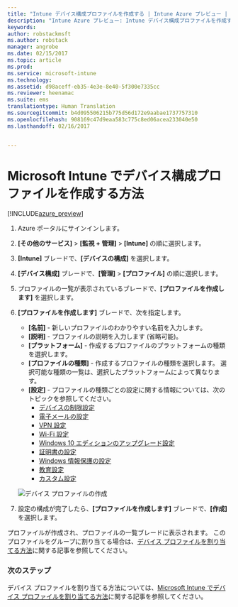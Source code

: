 ```yaml
---
title: "Intune デバイス構成プロファイルを作成する | Intune Azure プレビュー | Microsoft Docs"
description: "Intune Azure プレビュー: Intune デバイス構成プロファイルを作成する方法について説明します。"
keywords: 
author: robstackmsft
ms.author: robstack
manager: angrobe
ms.date: 02/15/2017
ms.topic: article
ms.prod: 
ms.service: microsoft-intune
ms.technology: 
ms.assetid: d98aceff-eb35-4e3e-8e40-5f300e7335cc
ms.reviewer: heenamac
ms.suite: ems
translationtype: Human Translation
ms.sourcegitcommit: b4d095506215b775d56d172e9aabae1737757310
ms.openlocfilehash: 908169c47d9eaa583c775c8ed06acea233040e50
ms.lasthandoff: 02/16/2017


---
```


# <a name="how-to-create-device-configuration-profiles-in-microsoft-intune"></a>Microsoft Intune でデバイス構成プロファイルを作成する方法

[!INCLUDE[azure_preview](../includes/azure_preview.md)]


1. Azure ポータルにサインインします。
2. **[その他のサービス]** > **[監視 + 管理]** > **[Intune]** の順に選択します。
3. **[Intune]** ブレードで、**[デバイスの構成]** を選択します。
2. **[デバイス構成]** ブレードで、**[管理]** > **[プロファイル]** の順に選択します。
2. プロファイルの一覧が表示されているブレードで、**[プロファイルを作成します]** を選択します。
3. **[プロファイルを作成します]** ブレードで、次を指定します。
    - **[名前]** - 新しいプロファイルのわかりやすい名前を入力します。
    - **[説明]** - プロファイルの説明を入力します (省略可能)。
    - **[プラットフォーム]** - 作成するプロファイルのプラットフォームの種類を選択します。
    - **[プロファイルの種類]** - 作成するプロファイルの種類を選択します。 選択可能な種類の一覧は、選択したプラットフォームによって異なります。
    - **[設定]** - プロファイルの種類ごとの設定に関する情報については、次のトピックを参照してください。
        -  [デバイスの制限設定](/intune-azure/configure-devices/how-to-configure-device-restrictions)
        -  [電子メールの設定](/intune-azure/configure-devices/how-to-configure-email-settings)
        -  [VPN 設定](/intune-azure/configure-devices/how-to-configure-vpn-settings)
        -  [Wi-Fi 設定](/intune-azure/configure-devices/how-to-configure-wi-fi-settings)
        -  [Windows 10 エディションのアップグレード設定](/intune-azure/configure-devices/how-to-configure-windows-10-edition-upgrade)
        -  [証明書の設定](/intune-azure/configure-devices/how-to-configure-certificates)
        -  [Windows 情報保護の設定](/intune-azure/configure-devices/how-to-configure-windows-information-protection)
        -  [教育設定](/intune-azure/configure-devices/education-settings-for-ios.md)
        -  [カスタム設定](/intune-azure/configure-devices/how-to-configure-custom-settings)

    ![デバイス プロファイルの作成](./media/create-device-profile.png)
4. 設定の構成が完了したら、**[プロファイルを作成します]** ブレードで、**[作成]** を選択します。

プロファイルが作成され、プロファイルの一覧ブレードに表示されます。
このプロファイルをグループに割り当てる場合は、[デバイス プロファイルを割り当てる方法](how-to-assign-device-profiles.md)に関する記事を参照してください。


### <a name="next-steps"></a>次のステップ
デバイス プロファイルを割り当てる方法については、[Microsoft Intune でデバイス プロファイルを割り当てる方法](/intune-azure/configure-devices/how-to-assign-device-profiles)に関する記事を参照してください。

